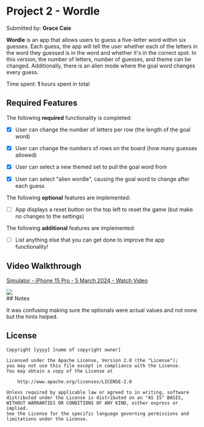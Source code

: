 # Project 2 - Wordle

Submitted by: **Grace Caie**

**Wordle** is an app that allows users to guess a five-letter word within six guesses. Each guess, the app will tell the user whether each of the letters in the word they guessed is in the word and whether it's in the correct spot. In this version, the number of letters, number of guesses, and theme can be changed. Additionally, there is an alien mode where the goal word changes every guess.

Time spent: **1** hours spent in total

## Required Features

The following **required** functionality is completed:

- [x] User can change the number of letters per row (the length of the goal word)
- [x] User can change the numbers of rows on the board (how many guesses allowed)
- [x] User can select a new themed set to pull the goal word from
- [x] User can select "alien wordle", causing the goal word to change after each guess


The following **optional** features are implemented:

- [ ] App displays a reset button on the top left to reset the game (but make no changes to the settings)

The following **additional** features are implemented:

- [ ] List anything else that you can get done to improve the app functionality!

## Video Walkthrough

<div>
    <a href="https://www.loom.com/share/3075900755c94e6c8f5ffb6444db4561">
      <p>Simulator - iPhone 15 Pro - 5 March 2024 - Watch Video</p>
    </a>
    <a href="https://www.loom.com/share/3075900755c94e6c8f5ffb6444db4561">
      <img style="max-width:300px;" src="https://cdn.loom.com/sessions/thumbnails/3075900755c94e6c8f5ffb6444db4561-with-play.gif">
    </a>
  </div>
## Notes

It was confusing making sure the optionals were actual values and not none but the hints helped.

## License

    Copyright [yyyy] [name of copyright owner]

    Licensed under the Apache License, Version 2.0 (the "License");
    you may not use this file except in compliance with the License.
    You may obtain a copy of the License at

        http://www.apache.org/licenses/LICENSE-2.0

    Unless required by applicable law or agreed to in writing, software
    distributed under the License is distributed on an "AS IS" BASIS,
    WITHOUT WARRANTIES OR CONDITIONS OF ANY KIND, either express or implied.
    See the License for the specific language governing permissions and
    limitations under the License.
